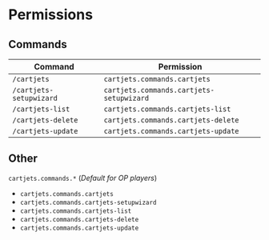 # Permissions

## Commands

|Command                     |Permission                              |
|----------------------------|----------------------------------------|
|`/cartjets`                 |`cartjets.commands.cartjets`            |
|`/cartjets-setupwizard`     |`cartjets.commands.cartjets-setupwizard`|
|`/cartjets-list`            |`cartjets.commands.cartjets-list`       |
|`/cartjets-delete`          |`cartjets.commands.cartjets-delete`     |
|`/cartjets-update`          |`cartjets.commands.cartjets-update`     |

## Other

`cartjets.commands.*` (_Default for OP players_)  

- `cartjets.commands.cartjets`
- `cartjets.commands.cartjets-setupwizard`
- `cartjets.commands.cartjets-list`
- `cartjets.commands.cartjets-delete`
- `cartjets.commands.cartjets-update`
